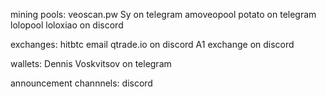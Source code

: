 mining pools:
veoscan.pw Sy on telegram
       amoveopool potato on telegram
lolopool loloxiao on discord

exchanges:
hitbtc email
qtrade.io on discord
A1 exchange on discord

wallets:
Dennis Voskvitsov on telegram

announcement channnels:
discord
